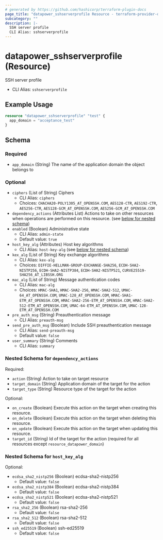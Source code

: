 ```yaml
---
# generated by https://github.com/hashicorp/terraform-plugin-docs
page_title: "datapower_sshserverprofile Resource - terraform-provider-datapower"
subcategory: ""
description: |-
  SSH server profile
  CLI Alias: sshserverprofile
---
```


# datapower_sshserverprofile (Resource)

SSH server profile
  - CLI Alias: `sshserverprofile`

## Example Usage

```terraform
resource "datapower_sshserverprofile" "test" {
  app_domain = "acceptance_test"
}
```

<!-- schema generated by tfplugindocs -->
## Schema

### Required

- `app_domain` (String) The name of the application domain the object belongs to

### Optional

- `ciphers` (List of String) Ciphers
  - CLI Alias: `ciphers`
  - Choices: `CHACHA20-POLY1305_AT_OPENSSH.COM`, `AES128-CTR`, `AES192-CTR`, `AES256-CTR`, `AES128-GCM_AT_OPENSSH.COM`, `AES256-GCM_AT_OPENSSH.COM`
- `dependency_actions` (Attributes List) Actions to take on other resources when operations are performed on this resource. (see [below for nested schema](#nestedatt--dependency_actions))
- `enabled` (Boolean) Administrative state
  - CLI Alias: `admin-state`
  - Default value: `true`
- `host_key_alg` (Attributes) Host key algorithms
  - CLI Alias: `host-key-alg` (see [below for nested schema](#nestedatt--host_key_alg))
- `kex_alg` (List of String) Key exchange algorithms
  - CLI Alias: `kex-alg`
  - Choices: `DIFFIE-HELLMAN-GROUP-EXCHANGE-SHA256`, `ECDH-SHA2-NISTP256`, `ECDH-SHA2-NISTP384`, `ECDH-SHA2-NISTP521`, `CURVE25519-SHA256_AT_LIBSSH.ORG`
- `mac_alg` (List of String) Message authentication codes
  - CLI Alias: `mac-alg`
  - Choices: `HMAC-SHA1`, `HMAC-SHA2-256`, `HMAC-SHA2-512`, `UMAC-64_AT_OPENSSH.COM`, `UMAC-128_AT_OPENSSH.COM`, `HMAC-SHA1-ETM_AT_OPENSSH.COM`, `HMAC-SHA2-256-ETM_AT_OPENSSH.COM`, `HMAC-SHA2-512-ETM_AT_OPENSSH.COM`, `UMAC-64-ETM_AT_OPENSSH.COM`, `UMAC-128-ETM_AT_OPENSSH.COM`
- `pre_auth_msg` (String) Preauthentication message
  - CLI Alias: `preauth-msg`
- `send_pre_auth_msg` (Boolean) Include SSH preauthentication message
  - CLI Alias: `send-preauth-msg`
  - Default value: `false`
- `user_summary` (String) Comments
  - CLI Alias: `summary`

<a id="nestedatt--dependency_actions"></a>
### Nested Schema for `dependency_actions`

Required:

- `action` (String) Action to take on target resource
- `target_domain` (String) Application domain of the target for the action
- `target_type` (String) Resource type of the target for the action

Optional:

- `on_create` (Boolean) Execute this action on the target when creating this resource.
- `on_delete` (Boolean) Execute this action on the target when deleting this resource.
- `on_update` (Boolean) Execute this action on the target when updating this resource.
- `target_id` (String) Id of the target for the action (required for all resources except `resource_datapower_domain`)


<a id="nestedatt--host_key_alg"></a>
### Nested Schema for `host_key_alg`

Optional:

- `ecdsa_sha2_nistp256` (Boolean) ecdsa-sha2-nistp256
  - Default value: `false`
- `ecdsa_sha2_nistp384` (Boolean) ecdsa-sha2-nistp384
  - Default value: `false`
- `ecdsa_sha2_nistp521` (Boolean) ecdsa-sha2-nistp521
  - Default value: `false`
- `rsa_sha2_256` (Boolean) rsa-sha2-256
  - Default value: `false`
- `rsa_sha2_512` (Boolean) rsa-sha2-512
  - Default value: `false`
- `ssh_ed25519` (Boolean) ssh-ed25519
  - Default value: `false`
